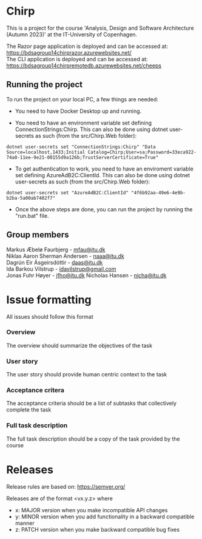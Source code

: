 # Chirp

This is a project for the course 'Analysis, Design and Software Architecture (Autumn 2023)' at the IT-University of Copenhagen.

The Razor page application is deployed and can be accessed at: https://bdsagroup14chirprazor.azurewebsites.net/ \
The CLI application is deployed and can be accessed at:         https://bdsagroup14chirpremotedb.azurewebsites.net/cheeps 

## Running the project
To run the project on your local PC, a few things are needed:

- You need to have Docker Desktop up and running.

- You need to have an environment variable set defining ConnectionStrings:Chirp. This can also be done using dotnet user-secrets as such (from the src/Chirp.Web folder):

```
dotnet user-secrets set "ConnectionStrings:Chirp" "Data Source=localhost,1433;Initial Catalog=Chirp;User=sa;Password=33eca922-74a0-11ee-9e21-00155d9a126b;TrustServerCertificate=True"
```

- To get authentication to work, you need to have an enviroment variable set defining AzureAdB2C:ClientId. This can also be done using dotnet user-secrets as such (from the src/Chirp.Web folder):

```
dotnet user-secrets set "AzureAdB2C:ClientId" "4f6b92aa-49e6-4e9b-b2ba-5a00ab7402f7"
```

- Once the above steps are done, you can run the project by running the "run.bat" file.

## Group members
Markus Æbelø Faurbjerg - mfau@itu.dk \
Niklas Aaron Sherman Andersen - naaa@itu.dk \
Dagrún Eir Ásgeirsdóttir - daas@itu.dk \
Ida Barkou Vilstrup - idavilstrup@gmail.com \
Jonas Fuhr Høyer - jfho@itu.dk
Nicholas Hansen - nicha@itu.dk

# Issue formatting
All issues should follow this format

### Overview
The overview should summarize the objectives of the task

### User story
The user story should provide human centric context to the task 

### Acceptance critera
The acceptance criteria should be a list of subtasks that collectively complete the task 

### Full task description
The full task description should be a copy of the task provided by the course

# Releases
Release rules are based on: https://semver.org/

Releases are of the format <vx.y.z> where 
- x: MAJOR version when you make incompatible API changes
- y: MINOR version when you add functionality in a backward compatible manner
- z: PATCH version when you make backward compatible bug fixes